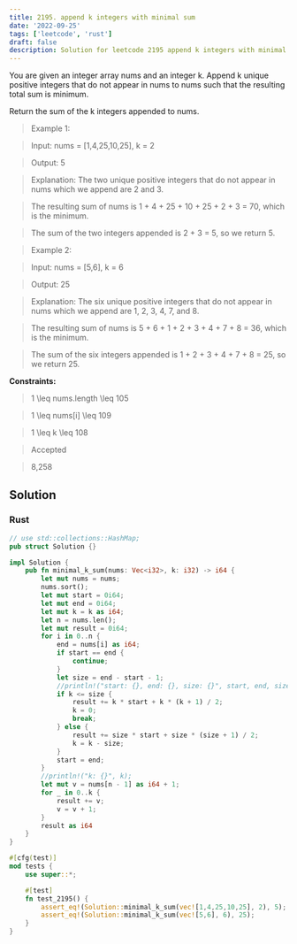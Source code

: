 ```yaml
---
title: 2195. append k integers with minimal sum
date: '2022-09-25'
tags: ['leetcode', 'rust']
draft: false
description: Solution for leetcode 2195 append k integers with minimal sum
---
```



You are given an integer array nums and an integer k. Append k unique positive integers that do not appear in nums to nums such that the resulting total sum is minimum.



Return the sum of the k integers appended to nums.



 



 > Example 1:



 > Input: nums <TeX>=</TeX> [1,4,25,10,25], k <TeX>=</TeX> 2

 > Output: 5

 > Explanation: The two unique positive integers that do not appear in nums which we append are 2 and 3.

 > The resulting sum of nums is 1 + 4 + 25 + 10 + 25 + 2 + 3 <TeX>=</TeX> 70, which is the minimum.

 > The sum of the two integers appended is 2 + 3 <TeX>=</TeX> 5, so we return 5.

 > Example 2:



 > Input: nums <TeX>=</TeX> [5,6], k <TeX>=</TeX> 6

 > Output: 25

 > Explanation: The six unique positive integers that do not appear in nums which we append are 1, 2, 3, 4, 7, and 8.

 > The resulting sum of nums is 5 + 6 + 1 + 2 + 3 + 4 + 7 + 8 <TeX>=</TeX> 36, which is the minimum. 

 > The sum of the six integers appended is 1 + 2 + 3 + 4 + 7 + 8 <TeX>=</TeX> 25, so we return 25.

 



**Constraints:**



 > 1 <TeX>\leq</TeX> nums.length <TeX>\leq</TeX> 105

 > 1 <TeX>\leq</TeX> nums[i] <TeX>\leq</TeX> 109

 > 1 <TeX>\leq</TeX> k <TeX>\leq</TeX> 108

 > Accepted

 > 8,258


## Solution
### Rust
```rust
// use std::collections::HashMap;
pub struct Solution {}

impl Solution {
    pub fn minimal_k_sum(nums: Vec<i32>, k: i32) -> i64 {
        let mut nums = nums;
        nums.sort();
        let mut start = 0i64;
        let mut end = 0i64;
        let mut k = k as i64;
        let n = nums.len();
        let mut result = 0i64;
        for i in 0..n {
            end = nums[i] as i64;
            if start == end {
                continue;
            }
            let size = end - start - 1;
            //println!("start: {}, end: {}, size: {}", start, end, size);
            if k <= size {
                result += k * start + k * (k + 1) / 2;
                k = 0;
                break;
            } else {
                result += size * start + size * (size + 1) / 2;
                k = k - size;                
            }
            start = end;
        }
        //println!("k: {}", k);
        let mut v = nums[n - 1] as i64 + 1;
        for _ in 0..k {
            result += v;
            v = v + 1;
        }
        result as i64
    }
}

#[cfg(test)]
mod tests {
    use super::*;

    #[test]
    fn test_2195() {
        assert_eq!(Solution::minimal_k_sum(vec![1,4,25,10,25], 2), 5);
        assert_eq!(Solution::minimal_k_sum(vec![5,6], 6), 25);
    }
}


```
